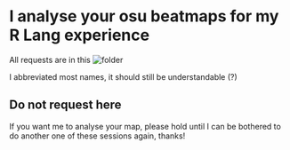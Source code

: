 # I analyse your osu beatmaps for my R Lang experience

All requests are in this ![folder](src/reqs)

I abbreviated most names, it should still be understandable (?)

## Do not request here

If you want me to analyse your map, please hold until I can be bothered to do another one of these sessions again, thanks!
